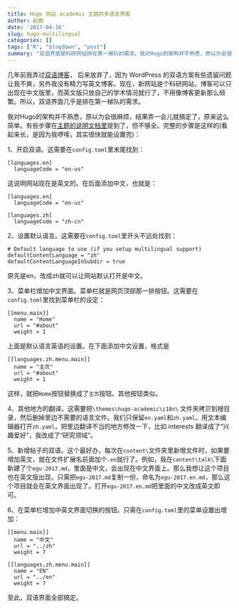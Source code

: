 ```yaml
---
title: Hugo 网站 academic 主题的多语言界面
author: 赵鹏
date: '2017-04-16'
slug: hugo-multilingual
categories: []
tags: ["R", "blogdown", "post"]
summary: "双语界面是科研网站排在第一梯队的需求。我对Hugo的架构并不熟悉，原以为会很麻烦，结果弄一会儿就搞定了，原来这么简单。"
---
```


几年前我弄过[双语博客](http://dapengde.com/archives/15265)， 后来放弃了，因为 WordPress 的双语方案有些遗留问题让我不爽，另外我没有精力写英文博客。现在，新网站是个科研网站，博客可以只出现在中文版里，而英文版只放自己的学术情况就行了，不用像博客更新那么频繁。所以，双语界面几乎是排在第一梯队的需求。

我对Hugo的架构并不熟悉，原以为会很麻烦，结果弄一会儿就搞定了，原来这么简单。有些步骤在[主题的说明文档里](http://dapengde.com/blogdown_demo_academic/post/getting-started/)提到了，但不够全。完整的步骤是这样的(看起来长，是因为我啰嗦，其实很快就能设置完)：

1、开启双语。这需要在`config.toml`里末尾找到：

```
[languages.en]
  languageCode = "en-us"
```

这说明网站现在是英文的。在后面添加中文，也就是：

```
[languages.en]
  languageCode = "en-us"

[languages.zh]
  languageCode = "zh-cn"
```

2、设置默认语言。这需要在`config.toml`里开头不远处找到：

```
# Default language to use (if you setup multilingual support)
defaultContentLanguage = "zh"
defaultContentLanguageInSubdir = true
```

原先是en，改成zh就可以让网站默认打开是中文。


3、菜单栏增加中文界面。菜单栏就是网页顶部那一排按钮。这需要在`config.toml`里找到菜单栏的设定：

```
[[menu.main]]
  name = "Home"
  url = "#about"
  weight = 1
```

上面是默认语言英语的设置。在下面添加中文设置，格式是

```
[[languages.zh.menu.main]]
  name = "主页"
  url = "#about"
  weight = 1
```

这样，就把`Home`按钮替换成了`主页`按钮。其他按钮类似。

4、其他地方的翻译。这需要把`\themes\hugo-academic\i18n\` 文件夹拷贝到根目录，然后删掉里边不需要的语言文件。我们只保留`en.yaml`和`zh.yaml`。用文本编辑器打开`zh.yaml`，把里边翻译不当的地方修改一下，比如 interests 翻译成了“兴趣爱好”，我改成了“研究领域”。

5、新增帖子的双语。这个最好办，每次在`content\`文件夹里新增文件时，如果要增加英文，就在文件扩展名前面加个`.en`就行了。例如，我在`content\talk\`下面新建了个`egu-2017.md`，里面是中文，会出现在中文界面上。那么我想让这个项目也在英文版出现，只需把`egu-2017.md`复制一份，命名为`egu-2017.en.md`，那么这个项目就会在英文界面出现了。打开`egu-2017.en.md`把里面的中文改成英文即可。

6、在菜单栏增加中英文界面切换的按钮。只需在`config.toml`里的菜单设置出增加：

```
[[menu.main]]
  name = "中文"
  url = "../zh"
  weight = 7
  
[[languages.zh.menu.main]]
  name = "EN"
  url = "../en"
  weight = 7
```

至此，双语界面全部搞定。